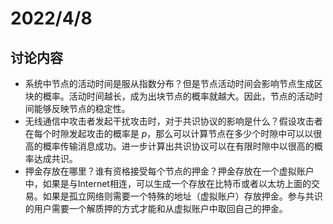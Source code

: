 # 2022/4/8

## 讨论内容

* 系统中节点的活动时间是服从指数分布？但是节点活动时间会影响节点生成区块的概率。活动时间越长，成为出块节点的概率就越大。因此，节点的活动时间能够反映节点的稳定性。
* 无线通信中攻击者发起干扰攻击时，对于共识协议的影响是什么？假设攻击者在每个时隙发起攻击的概率是 $p$，那么可以计算节点在多少个时隙中可以以很高的概率传输消息成功。进一步计算出共识协议可以在有限时隙中以很高的概率达成共识。
* 押金存放在哪里？谁有资格接受每个节点的押金？押金存放在一个虚拟账户中，如果是与Internet相连，可以生成一个存放在比特币或者以太坊上面的交易。如果是孤立网络则需要一个特殊的地址（虚拟账户）存放押金。参与共识的用户需要一个解质押的方式才能和从虚拟账户中取回自己的押金。